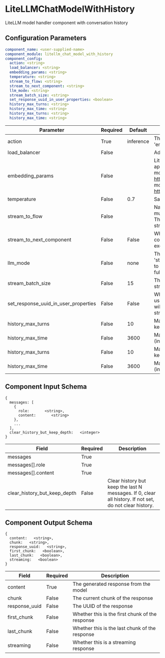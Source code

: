 # LiteLLMChatModelWithHistory

LiteLLM model handler component with conversation history

## Configuration Parameters

```yaml
component_name: <user-supplied-name>
component_module: litellm_chat_model_with_history
component_config:
  action: <string>
  load_balancer: <string>
  embedding_params: <string>
  temperature: <string>
  stream_to_flow: <string>
  stream_to_next_component: <string>
  llm_mode: <string>
  stream_batch_size: <string>
  set_response_uuid_in_user_properties: <boolean>
  history_max_turns: <string>
  history_max_time: <string>
  history_max_turns: <string>
  history_max_time: <string>
```

| Parameter | Required | Default | Description |
| --- | --- | --- | --- |
| action | True | inference | The action to perform (e.g., 'inference', 'embedding') |
| load_balancer | False |  | Add a list of models to load balancer. |
| embedding_params | False |  | LiteLLM model parameters. The model, api_key and base_url are mandatory.find more models at https://docs.litellm.ai/docs/providersfind more parameters at https://docs.litellm.ai/docs/completion/input |
| temperature | False | 0.7 | Sampling temperature to use |
| stream_to_flow | False |  | Name the flow to stream the output to - this must be configured for llm_mode='stream'. This is mutually exclusive with stream_to_next_component. |
| stream_to_next_component | False | False | Whether to stream the output to the next component in the flow. This is mutually exclusive with stream_to_flow. |
| llm_mode | False | none | The mode for streaming results: 'sync' or 'stream'. 'stream' will just stream the results to the named flow. 'none' will wait for the full response. |
| stream_batch_size | False | 15 | The minimum number of words in a single streaming result. Default: 15. |
| set_response_uuid_in_user_properties | False | False | Whether to set the response_uuid in the user_properties of the input_message. This will allow other components to correlate streaming chunks with the full response. |
| history_max_turns | False | 10 | Maximum number of conversation turns to keep in history |
| history_max_time | False | 3600 | Maximum time to keep conversation history (in seconds) |
| history_max_turns | False | 10 | Maximum number of conversation turns to keep in history |
| history_max_time | False | 3600 | Maximum time to keep conversation history (in seconds) |


## Component Input Schema

```
{
  messages: [
    {
      role:       <string>,
      content:       <string>
    },
    ...
  ],
  clear_history_but_keep_depth:   <integer>
}
```
| Field | Required | Description |
| --- | --- | --- |
| messages | True |  |
| messages[].role | True |  |
| messages[].content | True |  |
| clear_history_but_keep_depth | False | Clear history but keep the last N messages. If 0, clear all history. If not set, do not clear history. |


## Component Output Schema

```
{
  content:   <string>,
  chunk:   <string>,
  response_uuid:   <string>,
  first_chunk:   <boolean>,
  last_chunk:   <boolean>,
  streaming:   <boolean>
}
```
| Field | Required | Description |
| --- | --- | --- |
| content | True | The generated response from the model |
| chunk | False | The current chunk of the response |
| response_uuid | False | The UUID of the response |
| first_chunk | False | Whether this is the first chunk of the response |
| last_chunk | False | Whether this is the last chunk of the response |
| streaming | False | Whether this is a streaming response |
